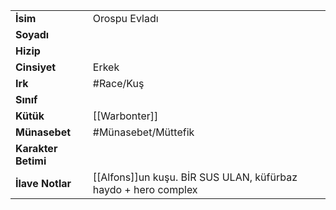 |  |  |  
|---|---|  
| **İsim** | Orospu Evladı|  
| **Soyadı** | |  
| **Hizip** | |  
| **Cinsiyet** | Erkek|  
| **Irk** | #Race/Kuş|  
| **Sınıf** | |  
| **Kütük** | [[Warbonter]]|  
| **Münasebet** | #Münasebet/Müttefik|  
| **Karakter Betimi** | |  
| **İlave Notlar** | [[Alfons]]un kuşu. BİR SUS ULAN, küfürbaz haydo + hero complex|  
